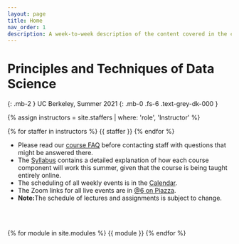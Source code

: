 ```yaml
---
layout: page
title: Home
nav_order: 1
description: A week-to-week description of the content covered in the course.
---
```


# Principles and Techniques of Data Science

{: .mb-2 }
UC Berkeley, Summer 2021
{: .mb-0 .fs-6 .text-grey-dk-000 }

<div>

{% assign instructors = site.staffers | where: 'role', 'Instructor' %}
<div class="role">
  {% for staffer in instructors %}
  {{ staffer }}
  {% endfor %}

</div>

<ul>
<!-- <li><b>THIS PAGE IS UNDER CONSTRUCTION. Please don’t interpret anything on this website as truth until this warning is removed. </b></li> -->
<li>Please read our <a href="http://www.ds100.org/su21faq">course FAQ</a> before contacting staff with questions that might be answered there.</li>
<li>The <a href="{{ site.baseurl }}/syllabus">Syllabus</a> contains a detailed explanation of how each course component will work this summer, given that the course is being taught entirely online.</li>
<li>The scheduling of all weekly events is in the <a href="{{ site.baseurl }}/calendar">Calendar</a>.</li>
<li>The Zoom links for all live events are in <a href="https://piazza.com/class/kk0b2ef3e7x5s3?cid=6">@6 on Piazza</a>.</li>
<li><strong>Note:</strong>The schedule of lectures and assignments is subject to change.</li>
</ul>

<br><br>

{% for module in site.modules %}
{{ module }}
{% endfor %}
